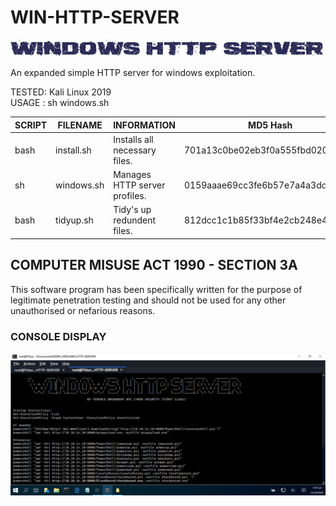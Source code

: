 # WIN-HTTP-SERVER
![Screenshot](picture0.png)

An expanded simple HTTP server for windows exploitation.

TESTED: Kali Linux 2019 <br>
USAGE : sh windows.sh

| SCRIPT  | FILENAME    | INFORMATION                   | MD5 Hash                         | Version |
|------   |------       | -------                       | ----                             | ----    |
| bash    | install.sh  | Installs all necessary files. | 701a13c0be02eb3f0a555fbd02006099 | abc-123 |
| sh      | windows.sh  | Manages HTTP server profiles. | 0159aaae69cc3fe6b57e7a4a3dd2ea3d | abc-123 |
| bash    | tidyup.sh   | Tidy's up redundent files.    | 812dcc1c1b85f33bf4e2cb248e4dcda5 | abc-123 | 


## COMPUTER MISUSE ACT 1990 - SECTION 3A
This software program has been specifically written for the purpose of legitimate penetration testing and should not be used for any other unauthorised or nefarious reasons.


### CONSOLE DISPLAY
![Screenshot](picture1.png)
